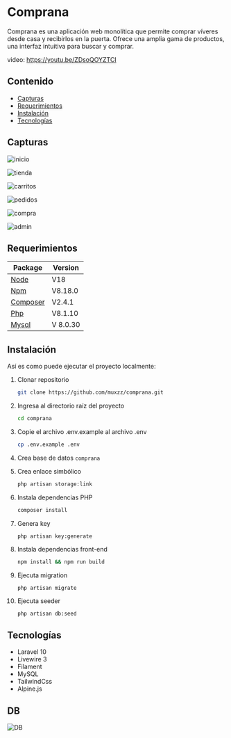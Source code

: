 # Comprana

Comprana es una aplicación web monolítica que permite comprar víveres desde casa y recibirlos en la puerta. Ofrece una amplia gama de productos, una interfaz intuitiva para buscar y comprar.

video: https://youtu.be/ZDsoQOYZTCI

## Contenido

* [Capturas](#capturas)
* [Requerimientos](#requerimientos)
* [Instalación](#instalación)
* [Tecnologías](#tecnologías)

## Capturas

![inicio](https://raw.github.com/stivenm0/comprana/main/public/img/inicio.png)

![tienda](https://raw.github.com/stivenm0/comprana/main/public/img/tienda.png)

![carritos](https://raw.github.com/stivenm0/comprana/main/public/img/carritos.png)

![pedidos](https://raw.github.com/stivenm0/comprana/main/public/img/pedidos.png)

![compra](https://raw.github.com/stivenm0/comprana/main/public/img/compra.png)

![admin](https://raw.github.com/stivenm0/comprana/main/public/img/admin.png)



## Requerimientos

Package | Version
--- | ---
[Node](https://nodejs.org/en/) | V18
[Npm](https://nodejs.org/en/)  | V8.18.0
[Composer](https://getcomposer.org/)  | V2.4.1
[Php](https://www.php.net/)  | V8.1.10
[Mysql](https://www.mysql.com/)  |V 8.0.30


## Instalación
Así es como puede ejecutar el proyecto localmente:

1. Clonar repositorio
    ```sh
    git clone https://github.com/muxzz/comprana.git
    ```

1. Ingresa al directorio raíz del proyecto
    ```sh
    cd comprana
    ```

1. Copie el archivo .env.example al archivo .env
    ```sh
    cp .env.example .env
    ```
1. Crea base de datos `comprana` 

1. Crea enlace simbólico 
    ```sh
    php artisan storage:link
    ```

1. Instala dependencias PHP 
    ```sh
    composer install
    ```

1. Genera key 
    ```sh
    php artisan key:generate
    ```

1. Instala dependencias front-end
    ```sh
    npm install && npm run build
    ```

1. Ejecuta migration
    ```
    php artisan migrate
    ```
    
1. Ejecuta seeder
    ```
    php artisan db:seed
    ```


## Tecnologías

* Laravel 10
* Livewire 3
* Filament 
* MySQL
* TailwindCss
* Alpine.js

## DB
![DB](https://raw.github.com/stivenm0/comprana/main/public/img/compranaDB.jpg)
